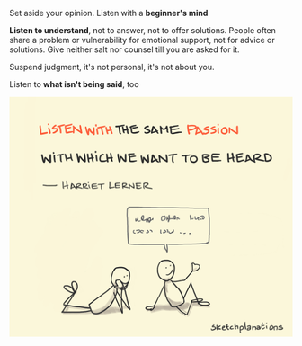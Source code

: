 ---
---

Set aside your opinion. Listen with a **beginner's mind**

**Listen to understand**, not to answer, not to offer solutions. People often share a problem or vulnerability for emotional support, not for advice or solutions. Give neither salt nor counsel till you are asked for it.

Suspend judgment, it's not personal, it's not about you. 

Listen to **what isn't being said**, too 

![](/assets/static/img/listen-with-passion.png)

